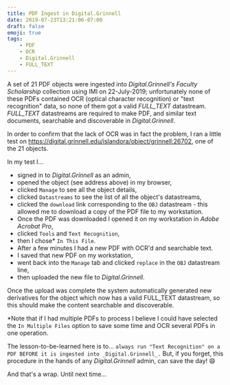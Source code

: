 ```yaml
---
title: PDF Ingest in Digital.Grinnell
date: 2019-07-23T13:21:06-07:00
draft: false
emoji: true
tags:
    - PDF
    - OCR
    - Digital.Grinnell
    - FULL_TEXT
---
```


A set of 21 PDF objects were ingested into _Digital.Grinnell's_ _Faculty Scholarship_ collection using IMI on 22-July-2019; unfortunately none of these PDFs contained OCR (optical character recognition) or "text recognition" data, so none of them got a valid _FULL_TEXT_ datastream.  _FULL_TEXT_ datastreams are required to make PDF, and similar text documents, searchable and discoverable in _Digital.Grinnell_.

In order to confirm that the lack of OCR was in fact the problem, I ran a little test on https://digital.grinnell.edu/islandora/object/grinnell:26702, one of the 21 objects.  

In my test I...

  - signed in to _Digital.Grinnell_ as an admin,
  - opened the object (see address above) in my browser,
  - clicked `Manage` to see all the object details,
  - clicked `Datastreams` to see the list of all the object's datastreams,
  - clicked the `download` link corresponding to the `OBJ` datastream - this allowed me to download a copy of the PDF file to my workstation.
  - Once the PDF was downloaded I opened it on my workstation in _Adobe Acrobat Pro_,
  - clicked `Tools` and `Text Recognition`,
  - then I chose\* `In This File`.
  - After a few minutes I had a new PDF with OCR'd and searchable text.
  - I saved that new PDF on my workstation,
  - went back into the `Manage` tab and clicked `replace` in the `OBJ` datastream line,
  - then uploaded the new file to _Digital.Grinnell_.

Once the upload was complete the system automatically generated new derivatives for the object which now has a valid FULL_TEXT datastream, so this should make the content searchable and discoverable.

\*Note that if I had multiple PDFs to process I believe I could have selected the `In Multiple Files` option to save some time and OCR several PDFs in one operation.

The lesson-to-be-learned here is to... `always run "Text Recognition" on a PDF BEFORE it is ingested into _Digital.Grinnell_.`  But, if you forget, this procedure in the hands of any _Digital.Grinnell_ admin, can save the day!  :smile:

And that's a wrap.  Until next time...
